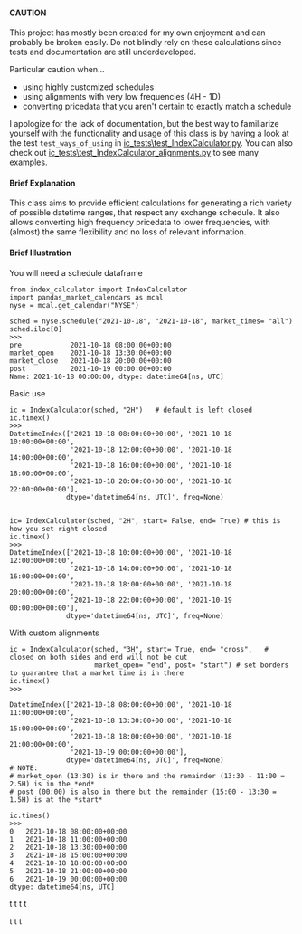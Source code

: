 
#### CAUTION

This project has mostly been created for my own enjoyment and can probably be broken easily. Do not blindly rely 
on these calculations since tests and documentation are still underdeveloped. 

Particular caution when...
* using highly customized schedules
* using alignments with very low frequencies (4H - 1D)
* converting pricedata that you aren't certain to exactly match a schedule


I apologize for the lack of documentation, but the best way to familiarize yourself with the functionality and
usage of this class is by having a look at the test `test_ways_of_using` in [ic_tests\test_IndexCalculator.py](https://github.com/Stryder-Git/index_calculator/blob/master/ic_tests/test_IndexCalculator.py).
You can also check out [ic_tests\test_IndexCalculator_alignments.py](https://github.com/Stryder-Git/index_calculator/blob/master/ic_tests/test_IndexCalculator_alignments.py)
to see many examples.

#### Brief Explanation
This class aims to provide efficient calculations for generating a rich variety of possible datetime ranges, 
that respect any exchange schedule. It also allows converting high frequency pricedata to lower frequencies,
with (almost) the same flexibility and no loss of relevant information.

#### Brief Illustration


You will need a schedule dataframe 
```
from index_calculator import IndexCalculator
import pandas_market_calendars as mcal
nyse = mcal.get_calendar("NYSE")

sched = nyse.schedule("2021-10-18", "2021-10-18", market_times= "all")
sched.iloc[0]
>>> 
pre            2021-10-18 08:00:00+00:00
market_open    2021-10-18 13:30:00+00:00
market_close   2021-10-18 20:00:00+00:00
post           2021-10-19 00:00:00+00:00
Name: 2021-10-18 00:00:00, dtype: datetime64[ns, UTC]
```

Basic use
```
ic = IndexCalculator(sched, "2H")   # default is left closed
ic.timex()
>>>
DatetimeIndex(['2021-10-18 08:00:00+00:00', '2021-10-18 10:00:00+00:00',
               '2021-10-18 12:00:00+00:00', '2021-10-18 14:00:00+00:00',
               '2021-10-18 16:00:00+00:00', '2021-10-18 18:00:00+00:00',
               '2021-10-18 20:00:00+00:00', '2021-10-18 22:00:00+00:00'],
              dtype='datetime64[ns, UTC]', freq=None)
              
              
ic= IndexCalculator(sched, "2H", start= False, end= True) # this is how you set right closed
ic.timex() 
>>>
DatetimeIndex(['2021-10-18 10:00:00+00:00', '2021-10-18 12:00:00+00:00',
               '2021-10-18 14:00:00+00:00', '2021-10-18 16:00:00+00:00',
               '2021-10-18 18:00:00+00:00', '2021-10-18 20:00:00+00:00',
               '2021-10-18 22:00:00+00:00', '2021-10-19 00:00:00+00:00'],
              dtype='datetime64[ns, UTC]', freq=None)
 ```           

With custom alignments
```
ic = IndexCalculator(sched, "3H", start= True, end= "cross",   # closed on both sides and end will not be cut
                     market_open= "end", post= "start") # set borders to guarantee that a market time is in there
ic.timex()
>>> 

DatetimeIndex(['2021-10-18 08:00:00+00:00', '2021-10-18 11:00:00+00:00',
               '2021-10-18 13:30:00+00:00', '2021-10-18 15:00:00+00:00',  
               '2021-10-18 18:00:00+00:00', '2021-10-18 21:00:00+00:00',
               '2021-10-19 00:00:00+00:00'],
              dtype='datetime64[ns, UTC]', freq=None)
# NOTE:
# market_open (13:30) is in there and the remainder (13:30 - 11:00 = 2.5H) is in the *end* 
# post (00:00) is also in there but the remainder (15:00 - 13:30 = 1.5H) is at the *start*

ic.times()
>>>
0   2021-10-18 08:00:00+00:00
1   2021-10-18 11:00:00+00:00
2   2021-10-18 13:30:00+00:00
3   2021-10-18 15:00:00+00:00
4   2021-10-18 18:00:00+00:00
5   2021-10-18 21:00:00+00:00
6   2021-10-19 00:00:00+00:00
dtype: datetime64[ns, UTC]

```

t
t
t
t

t
t
t


    


    



